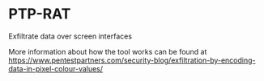 # PTP-RAT
Exfiltrate data over screen interfaces

More information about how the tool works can be found at https://www.pentestpartners.com/security-blog/exfiltration-by-encoding-data-in-pixel-colour-values/
